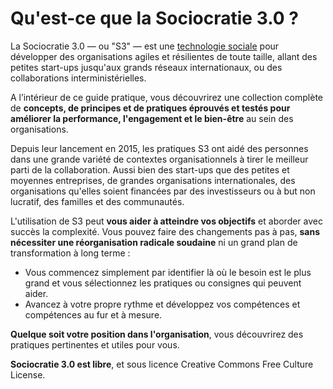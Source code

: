 # Qu'est-ce que la Sociocratie 3.0 ?

La Sociocratie 3.0 — ou "S3" — est une [technologie sociale](glossary:social-technology) pour développer des organisations agiles et résilientes de toute taille, allant des petites start-ups jusqu'aux grands réseaux internationaux, ou des collaborations interministérielles.

A l’intérieur de ce guide pratique, vous découvrirez une collection complète de **concepts, de principes et de pratiques éprouvés et testés pour améliorer la performance, l'engagement et le bien-être** au sein des organisations.

Depuis leur lancement en 2015, les pratiques S3 ont aidé des personnes dans une grande variété de contextes organisationnels à tirer le meilleur parti de la collaboration. Aussi bien des start-ups que des petites et moyennes entreprises, de grandes organisations internationales, des organisations qu'elles soient financées par des investisseurs ou à but non lucratif, des familles et des communautés.

L'utilisation de S3 peut **vous aider à atteindre vos objectifs** et aborder avec succès la complexité. Vous pouvez faire des changements pas à pas, **sans nécessiter une réorganisation radicale soudaine** ni un grand plan de transformation à long terme :

-   Vous commencez simplement par identifier là où le besoin est le plus grand et vous sélectionnez les pratiques ou consignes qui peuvent aider.
-   Avancez à votre propre rythme et développez vos compétences et compétences au fur et à mesure.

**Quelque soit votre position dans l'organisation**, vous découvrirez des pratiques pertinentes et utiles pour vous.

**Sociocratie 3.0 est libre**, et sous licence Creative Commons Free Culture License.

